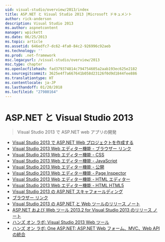 ```yaml
---
uid: visual-studio/overview/2013/index
title: ASP.NET と Visual Studio 2013 |Microsoft ドキュメント
author: rick-anderson
description: Visual Studio 2013
ms.author: aspnetcontent
manager: wpickett
ms.date: 06/25/2013
ms.topic: article
ms.assetid: 646edfc7-dc62-4fa0-84c2-926996c92aeb
ms.technology: ''
ms.prod: .net-framework
msc.legacyurl: /visual-studio/overview/2013
msc.type: chapter
ms.openlocfilehash: fad379374814c794754605a2aab193ec625e2182
ms.sourcegitcommit: 3625e4f7a667641b058d23126f0d9d1844fee886
ms.translationtype: HT
ms.contentlocale: ja-JP
ms.lasthandoff: 01/20/2018
ms.locfileid: "27980164"
---
```

<a name="aspnet-and-visual-studio-2013"></a>ASP.NET と Visual Studio 2013
====================
> Visual Studio 2013 で ASP.NET web アプリの開発


- [Visual Studio 2013 で ASP.NET Web プロジェクトを作成する](creating-web-projects-in-visual-studio.md)
- [Visual Studio 2013 Web エディター機能 - ブラウザー リンク](visual-studio-2013-web-editor-features-browser-link.md)
- [Visual Studio 2013 Web エディター機能 - CSS](visual-studio-2013-web-editor-features-css.md)
- [Visual Studio 2013 Web エディター機能 - JavaScript](visual-studio-2013-web-editor-features-javascript.md)
- [Visual Studio 2013 Web エディター機能 - 公開](visual-studio-2013-web-editor-features-publishing.md)
- [Visual Studio 2013 Web エディター機能 - Page Inspector](visual-studio-2013-web-editor-features-page-inspector.md)
- [Visual Studio 2013 Web エディター機能 - HTML エディター](visual-studio-2013-web-editor-features-html-editor.md)
- [Visual Studio 2013 Web エディター機能 - HTML HTML5](visual-studio-2013-web-editor-features-html5.md)
- [Visual Studio 2013 の ASP.NET スキャフォールディング](aspnet-scaffolding-overview.md)
- [ブラウザー リンク](using-browser-link.md)
- [Visual Studio 2013 の ASP.NET と Web ツールのリリース ノート](release-notes.md)
- [ASP.NET および Web ツール 2013.2 for Visual Studio 2013 のリリース ノート](aspnet-and-web-tools-20132-preview-for-visual-studio-2013-release-notes.md)
- [ハンズ オン ラボ: Visual Studio 2013 Web ツール](visual-studio-2013-web-tools.md)
- [ハンズ オン ラボ: One ASP.NET: ASP.NET Web フォーム、MVC、Web API の統合](one-aspnet-integrating-aspnet-web-forms-mvc-and-web-api.md)
